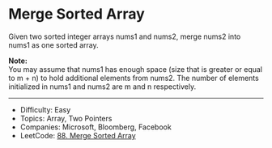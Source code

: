 # Merge Sorted Array

Given two sorted integer arrays nums1 and nums2, merge nums2 into nums1 as one sorted array.

**Note:**  
You may assume that nums1 has enough space (size that is greater or equal to m + n) to hold additional elements from nums2. The number of elements initialized in nums1 and nums2 are m and n respectively.

---

* Difficulty: Easy
* Topics: Array, Two Pointers
* Companies: Microsoft, Bloomberg, Facebook
* LeetCode: [88. Merge Sorted Array](https://leetcode.com/problems/merge-sorted-array/description/)
